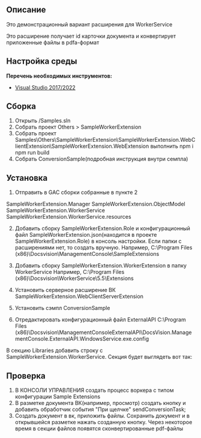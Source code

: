 ## Описание
Это демонстрационный вариант расширения для WorkerService

Это расширение получает id карточки документа и конвертирует приложенные файлы в pdfa-формат

## Настройка среды

**Перечень необходимых инструментов:** 
* [Visual Studio 2017/2022](https://www.visualstudio.com)

## Сборка

1. Открыть /Samples.sln
2. Собрать проект Others > SampleWorkerExtension
3. Собрать проект Samples\Others\SampleWorkerExtension\SampleWorkerExtension.WebClientExtension\SampleWorkerExtension.WebExtension
выполнить 
npm i
npm run build
4. Собрать ConversionSample(подробная инструкция внутри семпла)

## Установка

1. Отправить в GAC сборки собранные в пункте 2

SampleWorkerExtension.Manager
SampleWorkerExtension.ObjectModel
SampleWorkerExtension.WorkerService
SampleWorkerExtension.WorkerService.resources

2. Добавить сборку SampleWorkerExtension.Role и конфигурационный файл SampleWorkerExtension.json(находится в проекте SampleWorkerExtension.Role) в консоль настройки. 
Если папки с расширениями нет, то создать вручную. Например, C:\Program Files (x86)\Docsvision\ManagementConsole\SampleExtensions

3. Добавить сборку SampleWorkerExtension.WorkerExtension в папку WorkerService
Например, C:\Program Files (x86)\Docsvision\WorkerService\5.5\Extensions

4. Установить серверное расширение ВК SampleWorkerExtension.WebClientServerExtension

5. Установить сэмпл ConversionSample

6. Отредактировать конфигурационный файл ExternalAPI
C:\Program Files (x86)\Docsvision\ManagementConsoleExternalAPI\DocsVision.ManagementConsole.ExternalAPI.WindowsService.exe.config

В секцию Libraries добавить строку с SampleWorkerExtension.WorkerService. Секция будет выглядеть вот так:
	<Libraries>
      <add Path="DocsVision.BackOffice.ObjectModel, Version=5.5.0.0, Culture=neutral, PublicKeyToken=7148afe997f90519" />
	  <add Path="SampleWorkerExtension.WorkerService, Version=1.0.0.0, Culture=neutral, PublicKeyToken=4a2caa47aa5b6b29" /> 
    </Libraries>

## Проверка

1. В КОНСОЛИ УПРАВЛЕНИЯ создать процесс воркера с типом конфигурации Sample Extensions
2. В разметке документа ВК(например, просмотр) создать кнопку и добавить обработчик события "При щелчке" 
sendConversionTask;
3. Создать документ в вк, приложить файлы. Сохранить документ и в открывшейся разметке нажать созданную кнопку. Через некоторое время в секции файлов появятся сконвертированные pdf-файлы